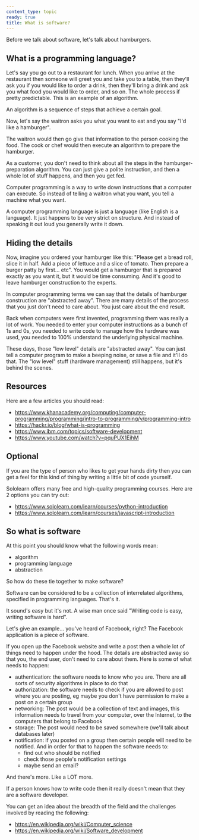 ```yaml
---
content_type: topic
ready: true
title: What is software?
---
```


Before we talk about software, let's talk about hamburgers.

## What is a programming language?

Let's say you go out to a restaurant for lunch. When you arrive at the restaurant then someone will greet you and take you to a table, then they'll ask you if you would like to order a drink, then they'll bring a drink and ask you what food you would like to order, and so on. The whole process if pretty predictable. This is an example of an algorithm. 

An algorithm is a sequence of steps that achieve a certain goal.

Now, let's say the waitron asks you what you want to eat and you say "I'd like a hamburger". 

The waitron would then go give that information to the person cooking the food. The cook or chef would then execute an algorithm to prepare the hamburger. 

As a customer, you don't need to think about all the steps in the hamburger-preparation algorithm. You can just give a polite instruction, and then a whole lot of stuff happens, and then you get fed. 

Computer programming is a way to write down instructions that a computer can execute. So instead of telling a waitron what you want, you tell a machine what you want. 

A computer programming language is just a language (like English is a language). It just happens to be very strict on structure. And instead of speaking it out loud you generally write it down. 

## Hiding the details

Now, imagine you ordered your hamburger like this: "Please get a bread roll, slice it in half. Add a piece of lettuce and a slice of tomato. Then prepare a burger patty by first... etc".  You would get a hamburger that is prepared exactly as you want it, but it would be time consuming. And it's good to leave hamburger construction to the experts. 

In computer programming terms we can say that the details of hamburger construction are "abstracted away". There are many details of the process that you just don't need to care about. You just care about the end result.

Back when computers were first invented, programming them was really a lot of work. You needed to enter your computer instructions as a bunch of 1s and 0s, you needed to write code to manage how the hardware was used, you needed to 100% understand the underlying physical machine. 

These days, those "low level" details are "abstracted away". You can just tell a computer program to make a beeping noise, or save a file and it'll do that. The "low level" stuff (hardware management) still happens, but it's behind the scenes. 

## Resources

Here are a few articles you should read:

- https://www.khanacademy.org/computing/computer-programming/programming/intro-to-programming/v/programming-intro
- https://hackr.io/blog/what-is-programming
- https://www.ibm.com/topics/software-development
- https://www.youtube.com/watch?v=pquPUX1EihM

## Optional

If you are the type of person who likes to get your hands dirty then you can get a feel for this kind of thing by writing a little bit of code yourself.

Sololearn offers many free and high-quality programming courses. Here are 2 options you can try out:

- https://www.sololearn.com/learn/courses/python-introduction
- https://www.sololearn.com/learn/courses/javascript-introduction


## So what is software

At this point you should know what the following words mean:

- algorithm
- programming language
- abstraction 

So how do these tie together to make software?

Software can be considered to be a collection of interrelated algorithms, specified in programming languages.  That's it.

It sound's easy but it's not. A wise man once said "Writing code is easy, writing software is hard".

Let's give an example... you've heard of Facebook, right? The Facebook application is a piece of software. 

If you open up the Facebook website and write a post then a whole lot of things need to happen under the hood. The details are abstracted away so that you, the end user, don't need to care about them.  Here is some of what needs to happen:

- authentication: the software needs to know who you are. There are all sorts of security algorithms in place to do that
- authorization: the software needs to check if you are allowed to post where you are posting, eg maybe you don't have permission to make a post on a certain group
- networking: The post would be a collection of text and images, this information needs to travel from your computer, over the Internet, to the computers that belong to Facebook
- storage: The post would need to be saved somewhere (we'll talk about databases later)
- notification: if you posted on a group then certain people will need to be notified. And in order for that to happen the software needs to:
    - find out who should be notified
    - check those people's notification settings
    - maybe send an email? 

And there's more. Like a LOT more.

If a person knows how to write code then it really doesn't mean that they are a software developer. 

You can get an idea about the breadth of the field and the challenges involved by reading the following:

- https://en.wikipedia.org/wiki/Computer_science
- https://en.wikipedia.org/wiki/Software_development